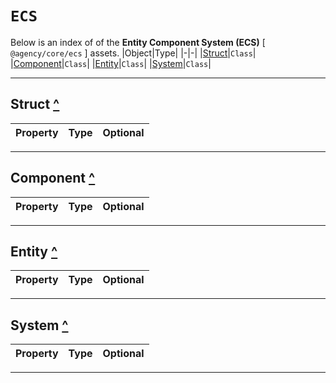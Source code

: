 # **`ECS`**
Below is an index of of the **Entity Component System (ECS)** [ `@agency/core/ecs` ] assets.
|Object|Type|
|-|-|
|[Struct](#struct)|`Class`|
|[Component](#component)|`Class`|
|[Entity](#entity)|`Class`|
|[System](#system)|`Class`|

---

## Struct [^](#ecs)

|Property|Type|Optional|
|-|-|-|

---

## Component [^](#ecs)

|Property|Type|Optional|
|-|-|-|

---

## Entity [^](#ecs)

|Property|Type|Optional|
|-|-|-|

---

## System [^](#ecs)

|Property|Type|Optional|
|-|-|-|

---